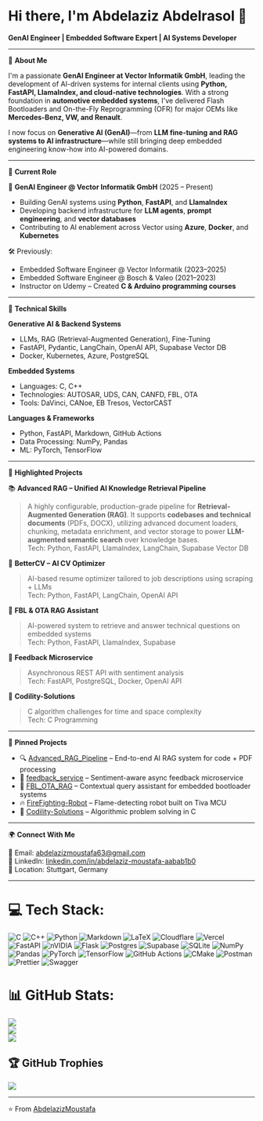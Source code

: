 # Hi there, I'm Abdelaziz Abdelrasol 👋  
**GenAI Engineer | Embedded Software Expert | AI Systems Developer**

---

🚀 **About Me**

I'm a passionate **GenAI Engineer at Vector Informatik GmbH**, leading the development of AI-driven systems for internal clients using **Python, FastAPI, LlamaIndex, and cloud-native technologies**. With a strong foundation in **automotive embedded systems**, I've delivered Flash Bootloaders and On-the-Fly Reprogramming (OFR) for major OEMs like **Mercedes-Benz, VW, and Renault**.

I now focus on **Generative AI (GenAI)**—from **LLM fine-tuning and RAG systems to AI infrastructure**—while still bringing deep embedded engineering know-how into AI-powered domains.

---

💼 **Current Role**

🧠 **GenAI Engineer @ Vector Informatik GmbH** (2025 – Present)  
- Building GenAI systems using **Python**, **FastAPI**, and **LlamaIndex**  
- Developing backend infrastructure for **LLM agents**, **prompt engineering**, and **vector databases**  
- Contributing to AI enablement across Vector using **Azure**, **Docker**, and **Kubernetes**

🛠 Previously:  
- Embedded Software Engineer @ Vector Informatik (2023–2025)  
- Embedded Software Engineer @ Bosch & Valeo (2021–2023)  
- Instructor on Udemy – Created **C & Arduino programming courses**

---

🧠 **Technical Skills**

**Generative AI & Backend Systems**  
- LLMs, RAG (Retrieval-Augmented Generation), Fine-Tuning  
- FastAPI, Pydantic, LangChain, OpenAI API, Supabase Vector DB  
- Docker, Kubernetes, Azure, PostgreSQL  

**Embedded Systems**  
- Languages: C, C++  
- Technologies: AUTOSAR, UDS, CAN, CANFD, FBL, OTA  
- Tools: DaVinci, CANoe, EB Tresos, VectorCAST  

**Languages & Frameworks**  
- Python, FastAPI, Markdown, GitHub Actions  
- Data Processing: NumPy, Pandas  
- ML: PyTorch, TensorFlow

---

🔬 **Highlighted Projects**

📚 **Advanced RAG – Unified AI Knowledge Retrieval Pipeline**  
> A highly configurable, production-grade pipeline for **Retrieval-Augmented Generation (RAG)**. It supports **codebases and technical documents** (PDFs, DOCX), utilizing advanced document loaders, chunking, metadata enrichment, and vector storage to power **LLM-augmented semantic search** over knowledge bases.  
Tech: Python, FastAPI, LlamaIndex, LangChain, Supabase Vector DB

🧾 **BetterCV – AI CV Optimizer**  
> AI-based resume optimizer tailored to job descriptions using scraping + LLMs  
Tech: Python, FastAPI, LangChain, OpenAI API

🔧 **FBL & OTA RAG Assistant**  
> AI-powered system to retrieve and answer technical questions on embedded systems  
Tech: Python, FastAPI, LlamaIndex, Supabase

💬 **Feedback Microservice**  
> Asynchronous REST API with sentiment analysis  
Tech: FastAPI, PostgreSQL, Docker, OpenAI API

🧮 **Codility-Solutions**  
> C algorithm challenges for time and space complexity  
Tech: C Programming

---

📌 **Pinned Projects**

- 🔍 [Advanced_RAG_Pipeline](https://github.com/AbdelazizMoustafa10m/Advanced_RAG_Pipeline) – End-to-end AI RAG system for code + PDF processing  
- 🧠 [feedback_service](https://github.com/AbdelazizMoustafa10m/feedback_service) – Sentiment-aware async feedback microservice  
- 🚗 [FBL_OTA_RAG](https://github.com/AbdelazizMoustafa10m/FBL_OTA_RAG) – Contextual query assistant for embedded bootloader systems  
- 🔥 [FireFighting-Robot](https://github.com/AbdelazizMoustafa10m/FireFighting-Robot-using-Tiva-tm4c123gh6pm) – Flame-detecting robot built on Tiva MCU  
- 📘 [Codility-Solutions](https://github.com/AbdelazizMoustafa10m/Codility-Solutions) – Algorithmic problem solving in C  

---

🌍 **Connect With Me**

📧 Email: abdelazizmoustafa63@gmail.com  
🔗 LinkedIn: [linkedin.com/in/abdelaziz-moustafa-aabab1b0](https://www.linkedin.com/in/abdelaziz-moustafa-aabab1b0)  
📍 Location: Stuttgart, Germany

---



# 💻 Tech Stack:
![C](https://img.shields.io/badge/c-%2300599C.svg?style=for-the-badge&logo=c&logoColor=white) ![C++](https://img.shields.io/badge/c++-%2300599C.svg?style=for-the-badge&logo=c%2B%2B&logoColor=white) ![Python](https://img.shields.io/badge/python-3670A0?style=for-the-badge&logo=python&logoColor=ffdd54) ![Markdown](https://img.shields.io/badge/markdown-%23000000.svg?style=for-the-badge&logo=markdown&logoColor=white) ![LaTeX](https://img.shields.io/badge/latex-%23008080.svg?style=for-the-badge&logo=latex&logoColor=white) ![Cloudflare](https://img.shields.io/badge/Cloudflare-F38020?style=for-the-badge&logo=Cloudflare&logoColor=white) ![Vercel](https://img.shields.io/badge/vercel-%23000000.svg?style=for-the-badge&logo=vercel&logoColor=white) ![FastAPI](https://img.shields.io/badge/FastAPI-005571?style=for-the-badge&logo=fastapi) ![nVIDIA](https://img.shields.io/badge/cuda-000000.svg?style=for-the-badge&logo=nVIDIA&logoColor=green) ![Flask](https://img.shields.io/badge/flask-%23000.svg?style=for-the-badge&logo=flask&logoColor=white) ![Postgres](https://img.shields.io/badge/postgres-%23316192.svg?style=for-the-badge&logo=postgresql&logoColor=white) ![Supabase](https://img.shields.io/badge/Supabase-3ECF8E?style=for-the-badge&logo=supabase&logoColor=white) ![SQLite](https://img.shields.io/badge/sqlite-%2307405e.svg?style=for-the-badge&logo=sqlite&logoColor=white) ![NumPy](https://img.shields.io/badge/numpy-%23013243.svg?style=for-the-badge&logo=numpy&logoColor=white) ![Pandas](https://img.shields.io/badge/pandas-%23150458.svg?style=for-the-badge&logo=pandas&logoColor=white) ![PyTorch](https://img.shields.io/badge/PyTorch-%23EE4C2C.svg?style=for-the-badge&logo=PyTorch&logoColor=white) ![TensorFlow](https://img.shields.io/badge/TensorFlow-%23FF6F00.svg?style=for-the-badge&logo=TensorFlow&logoColor=white) ![GitHub Actions](https://img.shields.io/badge/github%20actions-%232671E5.svg?style=for-the-badge&logo=githubactions&logoColor=white) ![CMake](https://img.shields.io/badge/CMake-%23008FBA.svg?style=for-the-badge&logo=cmake&logoColor=white) ![Postman](https://img.shields.io/badge/Postman-FF6C37?style=for-the-badge&logo=postman&logoColor=white) ![Prettier](https://img.shields.io/badge/prettier-%23F7B93E.svg?style=for-the-badge&logo=prettier&logoColor=black) ![Swagger](https://img.shields.io/badge/-Swagger-%23Clojure?style=for-the-badge&logo=swagger&logoColor=white)
# 📊 GitHub Stats:
![](https://github-readme-stats.vercel.app/api?username=AbdelazizMoustafa10M&theme=default&hide_border=true&include_all_commits=true&count_private=true)<br/>
![](https://nirzak-streak-stats.vercel.app/?user=AbdelazizMoustafa10M&theme=default&hide_border=true)<br/>
![](https://github-readme-stats.vercel.app/api/top-langs/?username=AbdelazizMoustafa10M&theme=default&hide_border=true&include_all_commits=true&count_private=true&layout=compact)

## 🏆 GitHub Trophies
![](https://github-profile-trophy.vercel.app/?username=AbdelazizMoustafa10M&theme=radical&no-frame=false&no-bg=true&margin-w=4)

---

⭐️ From [AbdelazizMoustafa](https://github.com/AbdelazizMoustafa10M)
